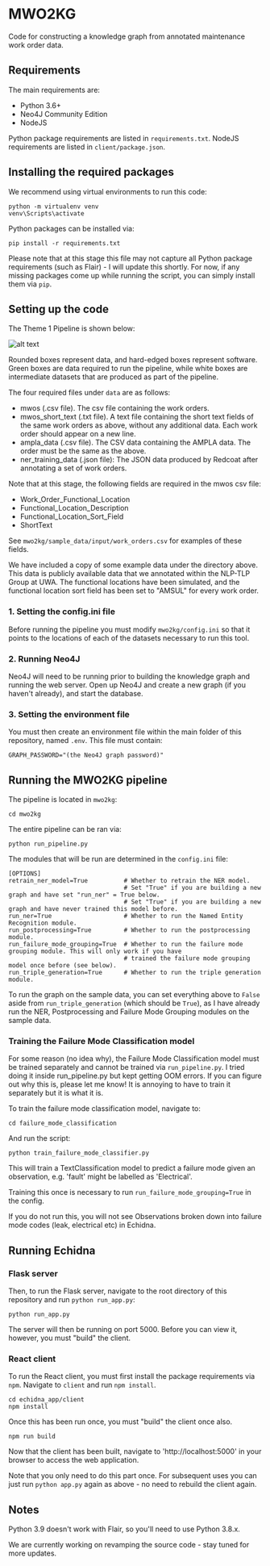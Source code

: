 # MWO2KG

Code for constructing a knowledge graph from annotated maintenance work order data.

## Requirements

The main requirements are:

-   Python 3.6+
-   Neo4J Community Edition
-   NodeJS

Python package requirements are listed in `requirements.txt`. NodeJS requirements are listed in `client/package.json`.

## Installing the required packages

We recommend using virtual environments to run this code:

    python -m virtualenv venv
    venv\Scripts\activate

Python packages can be installed via:

    pip install -r requirements.txt

Please note that at this stage this file may not capture all Python package requirements (such as Flair) - I will update this shortly. For now, if any missing packages come up while running the script, you can simply install them via `pip`.

## Setting up the code

The Theme 1 Pipeline is shown below:

![alt text](https://github.com/nlp-tlp/t1-pipeline/blob/master/diagram.png?raw=true)

Rounded boxes represent data, and hard-edged boxes represent software. Green boxes are data required to run the pipeline, while white boxes are intermediate datasets that are produced as part of the pipeline.

The four required files under `data` are as follows:

-   mwos (.csv file). The csv file containing the work orders.
-   mwos_short_text (.txt file). A text file containing the short text fields of the same work orders as above, without any additional data. Each work order should appear on a new line.
-   ampla_data (.csv file). The CSV data containing the AMPLA data. The order must be the same as the above.
-   ner_training_data (.json file): The JSON data produced by Redcoat after annotating a set of work orders.

Note that at this stage, the following fields are required in the mwos csv file:

-   Work_Order_Functional_Location
-   Functional_Location_Description
-   Functional_Location_Sort_Field
-   ShortText

See `mwo2kg/sample_data/input/work_orders.csv` for examples of these fields.

<!-- The following two files are the output of the previous component of the pipeline:

- entity_hierarchy (.txt file). The list of entity classes present in the NER data.
- autolabelled_mwos_postprocessed (.json file). The postprocessed output corresponding to the above, which has been postprocessed to include aggregated entity class labels etc.
 -->

We have included a copy of some example data under the directory above. This data is publicly available data that we annotated within the NLP-TLP Group at UWA. The functional locations have been simulated, and the functional location sort field has been set to "AMSUL" for every work order.

### 1. Setting the config.ini file

Before running the pipeline you must modify `mwo2kg/config.ini` so that it points to the locations of each of the datasets necessary to run this tool.

### 2. Running Neo4J

Neo4J will need to be running prior to building the knowledge graph and running the web server. Open up Neo4J and create a new graph (if you haven't already), and start the database.

### 3. Setting the environment file

You must then create an environment file within the main folder of this repository, named `.env`. This file must contain:

    GRAPH_PASSWORD="(the Neo4J graph password)"

## Running the MWO2KG pipeline

The pipeline is located in `mwo2kg`:

    cd mwo2kg

The entire pipeline can be ran via:

    python run_pipeline.py

The modules that will be run are determined in the `config.ini` file:

    [OPTIONS]
    retrain_ner_model=True          # Whether to retrain the NER model.
                                    # Set "True" if you are building a new graph and have set "run_ner" = True below.
                                    # Set "True" if you are building a new graph and have never trained this model before.
    run_ner=True                    # Whether to run the Named Entity Recognition module.
    run_postprocessing=True         # Whether to run the postprocessing module.
    run_failure_mode_grouping=True  # Whether to run the failure mode grouping module. This will only work if you have
                                    # trained the failure mode grouping model once before (see below).
    run_triple_generation=True      # Whether to run the triple generation module.

To run the graph on the sample data, you can set everything above to `False` aside from `run_triple_generation` (which should be `True`), as I have already run the NER, Postprocessing and Failure Mode Grouping modules on the sample data.

### Training the Failure Mode Classification model

For some reason (no idea why), the Failure Mode Classification model must be trained separately and cannot be trained via `run_pipeline.py`. I tried doing it inside run_pipeline.py but kept getting OOM errors. If you can figure out why this is, please let me know! It is annoying to have to train it separately but it is what it is.

To train the failure mode classification model, navigate to:

    cd failure_mode_classification

And run the script:

    python train_failure_mode_classifier.py

This will train a TextClassification model to predict a failure mode given an observation, e.g. 'fault' might be labelled as 'Electrical'.

Training this once is necessary to run `run_failure_mode_grouping=True` in the config.

If you do not run this, you will not see Observations broken down into failure mode codes (leak, electrical etc) in Echidna.

## Running Echidna

### Flask server

Then, to run the Flask server, navigate to the root directory of this repository and run `python run_app.py`:

    python run_app.py

The server will then be running on port 5000. Before you can view it, however, you must "build" the client.

### React client

To run the React client, you must first install the package requirements via `npm`. Navigate to `client` and run `npm install`.

    cd echidna_app/client
    npm install

Once this has been run once, you must "build" the client once also.

    npm run build

Now that the client has been built, navigate to 'http://localhost:5000' in your browser to access the web application.

Note that you only need to do this part once. For subsequent uses you can just run `python app.py` again as above - no need to rebuild the client again.

## Notes

Python 3.9 doesn't work with Flair, so you'll need to use Python 3.8.x.

We are currently working on revamping the source code - stay tuned for more updates.
